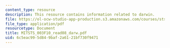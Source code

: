 ```yaml
---
content_type: resource
description: This resource contains information related to darwin.
file: https://ol-ocw-studio-app-production.s3.amazonaws.com/courses/sts-003-the-rise-of-modern-science-fall-2010/6c5eac995d849baf2a6121bf730f9471_MITSTS_003F10_read08_darw.pdf
file_type: application/pdf
resourcetype: Document
title: MITSTS_003F10_read08_darw.pdf
uid: 6c5eac99-5d84-9baf-2a61-21bf730f9471
---
```

